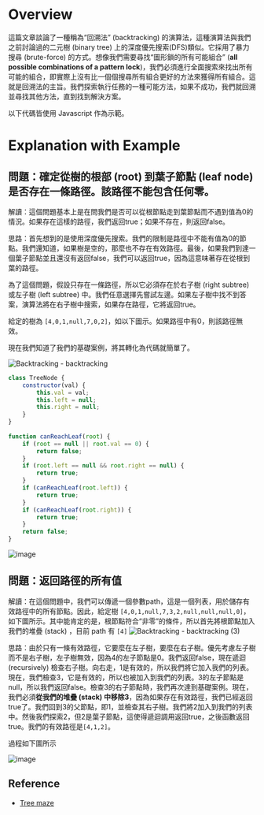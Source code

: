 # Overview

這篇文章談論了一種稱為“回溯法” (backtracking) 的演算法，這種演算法與我們之前討論過的二元樹 (binary tree) 上的深度優先搜索(DFS)類似。它採用了暴力搜尋 (brute-force) 的方式。想像我們需要尋找“圖形鎖的所有可能組合” (**all possible combinations of a pattern lock**)，我們必須進行全面搜索來找出所有可能的組合，即實際上沒有比一個個搜尋所有組合更好的方法來獲得所有組合。這就是回溯法的主旨。我們探索執行任務的一種可能方法，如果不成功，我們就回溯並尋找其他方法，直到找到解決方案。

以下代碼皆使用 Javascript 作為示範。

# Explanation with Example

## 問題：確定從樹的根部 (root) 到葉子節點 (leaf node) 是否存在一條路徑。該路徑不能包含任何零。

解讀：這個問題基本上是在問我們是否可以從根節點走到葉節點而不遇到值為0的情況。如果存在這樣的路徑，我們返回true；如果不存在，則返回false。

思路：首先想到的是使用深度優先搜索。我們的限制是路徑中不能有值為0的節點。我們還知道，如果樹是空的，那麼也不存在有效路徑。最後，如果我們到達一個葉子節點並且還沒有返回false，我們可以返回true，因為這意味著存在從根到葉的路徑。

為了這個問題，假設只存在一條路徑，所以它必須存在於右子樹 (right subtree) 或左子樹 (left subtree) 中。我們任意選擇先嘗試左邊。如果左子樹中找不到答案，演算法將在右子樹中搜索，如果存在路徑，它將返回true。

給定的樹為 `[4,0,1,null,7,0,2]`，如以下圖示。如果路徑中有0，則該路徑無效。

現在我們知道了我們的基礎案例，將其轉化為代碼就簡單了。

![Backtracking - backtracking](https://github.com/CAFECA-IO/KnowledgeManagement/assets/20677913/b1941cf9-4b3e-46e1-b2bb-7dc7d8479b9e)

```jsx
class TreeNode {
    constructor(val) {
        this.val = val;
        this.left = null;
        this.right = null;
    }
}   
  
function canReachLeaf(root) {
    if (root == null || root.val == 0) {
        return false;
    } 
    if (root.left == null && root.right == null) {
        return true;
    }
    if (canReachLeaf(root.left)) {
        return true;
    }
    if (canReachLeaf(root.right)) {
        return true;
    }
    return false;
}
```

![image](https://github.com/CAFECA-IO/KnowledgeManagement/assets/20677913/fc28bf55-891b-4000-9bdd-a4fa330dd7a6)

## 問題：返回路徑的所有值

解讀：在這個問題中，我們可以傳遞一個參數path，這是一個列表，用於儲存有效路徑中的所有節點。因此，給定樹 `[4,0,1,null,7,3,2,null,null,null,0]`，如下圖所示。其中能肯定的是，根節點符合“非零”的條件，所以首先將根節點加入我們的堆疊 (stack) ，目前 path 有 `[4]`
![Backtracking - backtracking (3)](https://github.com/CAFECA-IO/KnowledgeManagement/assets/20677913/24ca69a1-67ce-430b-b35b-24588462872d)

思路：由於只有一條有效路徑，它要麼在左子樹，要麼在右子樹。優先考慮左子樹而不是右子樹，左子樹無效，因為4的左子節點是0。我們返回false，現在遞迴 (recursively) 檢查右子樹。向右走，1是有效的，所以我們將它加入我們的列表。現在，我們檢查3，它是有效的，所以也被加入到我們的列表。3的左子節點是null，所以我們返回false。檢查3的右子節點時，我們再次達到基礎案例。現在，我們必須**從我們的堆疊 (stack) 中移除3**，因為如果存在有效路徑，我們已經返回true了。我們回到3的父節點，即1，並檢查其右子樹。我們將2加入到我們的列表中。然後我們探索2，但2是葉子節點，這使得遞迴調用返回true，之後函數返回true。我們的有效路徑是`[4,1,2]`。

過程如下圖所示

![image](https://github.com/CAFECA-IO/KnowledgeManagement/assets/20677913/898c0cb5-18ac-4010-bc88-1d5e82a5eb28)


## Reference
- [Tree maze](https://neetcode.io/courses/dsa-for-beginners/22)

